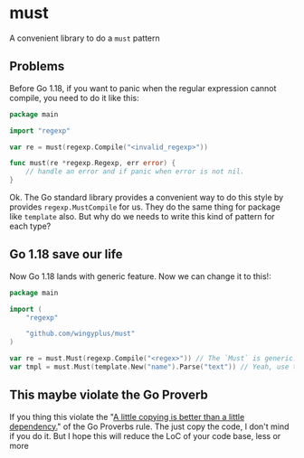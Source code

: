 # must

A convenient library to do a `must` pattern

## Problems

Before Go 1.18, if you want to panic when the regular expression cannot compile, you need to
do it like this:

```go
package main

import "regexp"

var re = must(regexp.Compile("<invalid_regexp>"))

func must(re *regexp.Regexp, err error) {
	// handle an error and if panic when error is not nil.
}
```

Ok. The Go standard library provides a convenient way to do this style by provides `regexp.MustCompile`
for us. They do the same thing for package like `template` also. But why do we needs to write
this kind of pattern for each type?

## Go 1.18 save our life

Now Go 1.18 lands with generic feature. Now we can change it to this!:

```go
package main

import (
	"regexp"

	"github.com/wingyplus/must"
)

var re = must.Must(regexp.Compile("<regex>")) // The `Must` is generic!
var tmpl = must.Must(template.New("name").Parse("text")) // Yeah, use the same logic.
```

## This maybe violate the Go Proverb

If you thing this violate the "[A little copying is better than a little dependency.](https://www.youtube.com/watch?v=PAAkCSZUG1c&t=9m28s)" of the Go Proverbs rule. The just copy the code, I don't mind if you do it. But I hope this will reduce the LoC of your code base, less or more
